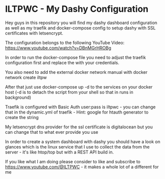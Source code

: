 # ILTPWC - My Dashy Configuration

Hey guys in this repository you will find my dashy dashboard configuration as well as my traefik and docker-compose config to setup dashy with SSL certificates with letsencrypt.

The configuration belongs to the following YouTube Video: https://www.youtube.com/watch?v=DBnMGrHROBg

In order to run the docker-compose file you need to adjust the traefik configuration first and replace the <VARIABLES> with your credentials.

You also need to add the external docker network manual with docker network create iltpw

After that just use docker-compose up -d to the services on your docker host (-d is to detach the script from your shell so that in runs in background)



Traefik is configured with Basic Auth user:pass is iltpwc - you can change that in the dynamic.yml of traefik - Hint: google for htauth generator to create the string

My letsencrypt dns provider for the ssl certificate is digitalocean but you can change that to what ever provide you use


In order to create a system dashboard with dashy you should have a look on glances which is the linux service that I use to collect the data from the server - it's like htop/top but with a REST API build in.


If you like what I am doing please consider to like and subscribe to https://www.youtube.com/@ILTPWC - it makes a whole lot of a different for me